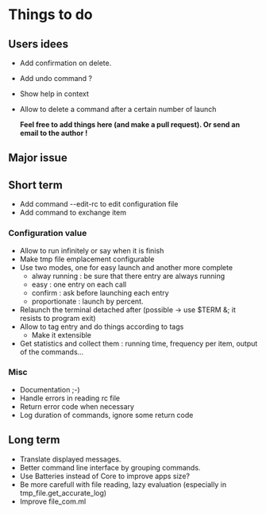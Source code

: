 # Things to do

## Users idees

 + Add confirmation on delete.
 + Add undo command ?
 + Show help in context
 + Allow to delete a command after a certain number of launch

    **Feel free to add things here (and make a pull request).
    Or send an email to the author !**

## Major issue

## Short term

 + Add command --edit-rc to edit configuration file
 + Add command to exchange item

### Configuration value
 + Allow to run infinitely or say when it is finish
 + Make tmp file emplacement configurable
 + Use two modes, one for easy launch and another more
   complete
    + alway running : be sure that there entry are always running
    + easy : one entry on each call
    + confirm : ask before launching each entry
    + proportionate : launch by percent.
 + Relaunch the terminal detached after (possible -> use $TERM &; it resists to
   program exit)
 + Allow to tag entry and do things according to tags
   + Make it extensible
 + Get statistics and collect them : running time, frequency per item, output of
   the commands...

### Misc
 + Documentation ;-)
 + Handle errors in reading rc file
 + Return error code when necessary
 + Log duration of commands, ignore some return code

## Long term
 + Translate displayed messages.
 + Better command line interface by grouping commands.
 + Use Batteries instead of Core to improve apps size?
 + Be more carefull with file reading, lazy evaluation (especially in
   tmp_file.get_accurate_log)
 + Improve file_com.ml
